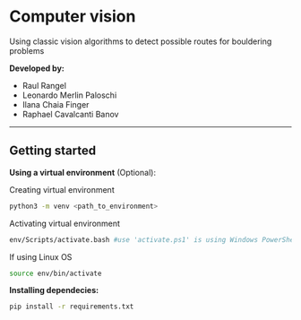 # Computer vision

Using classic vision algorithms to detect possible routes for bouldering problems

**Developed by:**

- Raul Rangel
- Leonardo Merlin Paloschi
- Ilana Chaia Finger
- Raphael Cavalcanti Banov

___

## Getting started

**Using a virtual environment** (Optional):

Creating virtual environment

```bash
python3 -m venv <path_to_environment>
```

Activating virtual environment

```bash
env/Scripts/activate.bash #use 'activate.ps1' is using Windows PowerShell
```

If using Linux OS

```bash
source env/bin/activate
```

**Installing dependecies:**

```bash
pip install -r requirements.txt
```

